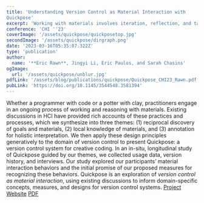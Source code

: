 ```yaml
---
title: 'Understanding Version Control as Material Interaction with
Quickpose'
excerpt: 'Working with materials involves iteration, reflection, and tacit knowledge building. For creative coders, we argue that version control systems are one way to support thinking about code like a material and built Quickpose to see how. We ran a month-long study with Processing artists, using their versions to chart their creative process.'
conference: 'CHI ''23'
coverImage: '/assets/quickpose/quickposetop.jpg'
secondImage: '/assets/quickpose/dirgraph.png'
date: '2023-03-16T05:35:07.322Z'
type: 'publication'
author:
  name: '**Eric Rawn**, Jingyi Li, Eric Paulos, and Sarah Chasins'
ogImage:
  url: '/assets/quickpose/unblur.jpg'
pdfLink: '/assets/blog/publications/quickpose/Quickpose_CHI23_Rawn.pdf'
pubLink: 'https://doi.org/10.1145/3544548.3581394'
---
```


Whether a programmer with code or a potter with clay, practitioners
engage in an ongoing process of working and reasoning with
materials. Existing discussions in HCI have provided rich accounts
of these practices and processes, which we synthesize into three
themes: (1) reciprocal discovery of goals and materials, (2) local
knowledge of materials, and (3) annotation for holistic interpretation.
We then apply these design principles generatively to the
domain of version control to present Quickpose: a version control
system for creative coding. In an in-situ, longitudinal study
of Quickpose guided by our themes, we collected usage data, version
history, and interviews. Our study explored our participants’
material interaction behaviors and the initial promise of our proposed
measures for recognizing these behaviors. Quickpose is an
exploration of *version control as material interaction*, using existing
discussions to inform domain-specific concepts, measures, and
designs for version control systems.
[Project Website](/quickpose)
[PDF](/assets/blog/publications/quickpose/Quickpose_CHI23_Rawn.pdf)